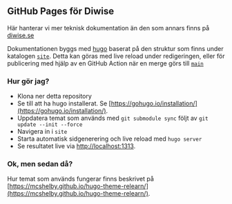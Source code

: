 ## GitHub Pages för Diwise

Här hanterar vi mer teknisk dokumentation än den som annars finns på [diwise.se](https://diwise.se)

Dokumentationen byggs med [hugo](https://gohugo.io) baserat på den struktur som finns under katalogen [`site`](./site). Detta kan göras med live reload under redigeringen, eller för publicering med hjälp av en GitHub Action när en merge görs till [`main`](https://github.com/diwise/diwise.github.io/tree/main)

### Hur gör jag?

* Klona ner detta repository
* Se till att ha hugo installerat. Se [https://gohugo.io/installation/](https://gohugo.io/installation/).
* Uppdatera temat som används med `git submodule sync` följt av `git update --init --force`
* Navigera in i `site`
* Starta automatisk sidgenerering och live reload med `hugo server`
* Se resultatet live via [http://localhost:1313](http://localhost:1313).

### Ok, men sedan då?

Hur temat som används fungerar finns beskrivet på [https://mcshelby.github.io/hugo-theme-relearn/](https://mcshelby.github.io/hugo-theme-relearn/).

